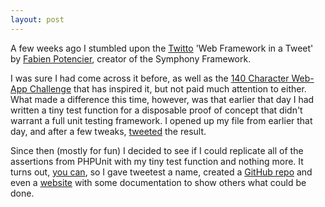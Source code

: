 ```yaml
---
layout: post
---
```

A few weeks ago I stumbled upon the [Twitto](http://twitto.org/) 'Web Framework in a Tweet' by [Fabien Potencier](http://fabien.potencier.org/), creator of the Symphony Framework.

I was sure I had come across it before, as well as the [140 Character Web-App Challenge](http://f055.net/article/the-140-character-webapp-challenge/) that has inspired it, but not paid much attention to either.  What made a difference this time, however, was that earlier that day I had written a tiny test function for a disposable proof of concept that didn't warrant a full unit testing framework.  I opened up my file from earlier that day, and after a few tweaks, [tweeted](https://twitter.com/sixdaysad/status/223484283254349824) the result.

Since then (mostly for fun) I decided to see if I could replicate all of the assertions from PHPUnit with my tiny test function and nothing more.  It turns out, [you can](http://adambrett.github.com/tweetest), so I gave tweetest a name, created a [GitHub repo](http://github.com/adambrett/tweetest) and even a [website](http://adambrett.github.com/tweetest) with some documentation to show others what could be done.